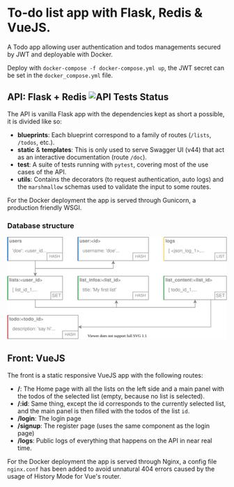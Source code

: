 # To-do list app with Flask, Redis & VueJS.

A Todo app allowing user authentication and todos managements secured by JWT and deployable with Docker.

Deploy with `docker-compose -f docker-compose.yml up`, the JWT secret can be set in the `docker_compose.yml` file.


## API: Flask + Redis ![API Tests Status](https://github.com/qlamu/to-do-list_vue-flask-redis/workflows/API/badge.svg)

The API is vanilla Flask app with the dependencies kept as short a possible, it is divided like so:
- **blueprints**: Each blueprint correspond to a family of routes (`/lists`, `/todos`, etc.).
- **static** & **templates**: This is only used to serve Swagger UI (v44) that act as an interactive documentation (route `/doc`).
- **test**: A suite of tests running with `pytest`, covering most of the use cases of the API.
- **utils**: Contains the decorators (to request authentication, auto logs) and the `marshmallow` schemas used to validate the input to some routes.

For the Docker deployment the app is served through Gunicorn, a production friendly WSGI.

### Database structure

![Redis Structure Diagram](redis_structure.svg)


## Front: VueJS

The front is a static responsive VueJS app with the following routes:
- **/**: The Home page with all the lists on the left side and a main panel with the todos of the selected list (empty, because no list is selected).
- **/:id**: Same thing, except the id corresponds to the currently selected list, and the main panel is then filled with the todos of the list `id`.
- **/login**: The login page
- **/signup**: The register page (uses the same component as the login page)
- **/logs**: Public logs of everything that happens on the API in near real time.

For the Docker deployment the app is served through Nginx, a config file `nginx.conf` has been added to avoid unnatural 404 errors caused by the usage of History Mode for Vue's router.